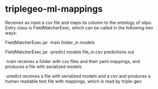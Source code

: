 # triplegeo-ml-mappings

Receives as input a csv file and maps its column to the ontology of slipo. Entry class is FieldMatcherExec, which can be called in the following two ways:

FieldMatcherExec.jar -train folder_in models

FieldMatcherExec.jar -predict models file_in.csv predictions out

-train receives a folder with csv files and their yaml mappings, and produces a file with serialized models

-predict receives a file with serialized models and a csv and produces a human readable text file with mappings, which is read by triple-geo 
